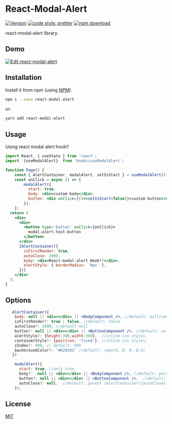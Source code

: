 # React-Modal-Alert

[![Version](http://img.shields.io/npm/v/react-modal-alert.svg)](https://www.npmjs.org/package/react-modal-alert)
[![code style: prettier](https://img.shields.io/badge/code_style-prettier-ff69b4.svg)](https://github.com/prettier/prettier)
[![npm download][download-image]][download-url]

[download-image]: https://img.shields.io/npm/dm/react-modal-alert.svg?style=flat-square
[download-url]: https://npmjs.org/package/react-modal-alert

react-modal-alert library.

## Demo

[![Edit react-modal-alert](https://codesandbox.io/static/img/play-codesandbox.svg)](https://codesandbox.io/p/sandbox/react-modal-alert-qjj6cs?file=%2Fsrc%2FApp.js)

## Installation

Install it from npm (using [NPM](http://webpack.github.io/)).

```bash
npm i --save react-modal-alert
```

or:

```bash
yarn add react-modal-alert
```

## Usage

Using react modal alert hook!!

```jsx static
import React, { useState } from 'react';
import  {useModalAlert}  from 'hooks/useModalAlert';

function Page() {
    const { AlertContainer, modalAlert, setIsStart } = useModalAlert();
    const onClick = async () => {
        modalAlert({
          start: true,
          body: <div>custom body</div>,
          button: <div onClick={()=>setIsStart(false)}>custom button</div>
        });
    };
  return (
    <div>
      <div>
        <button type='button' onClick={onClick}>
          modal-alert-test-button
        </button>
      </div>
      {AlertContainer({
        isFirstRender: true,
        autoClose: 3000,
        body: <div>React-modal-alert Hook!!</div>,
        alertStyle: { borderRadius: '8px' },
      })}
    </div>
  );
}

```

## Options
```jsx static
   AlertContainer({
    body: null || <div></div> || <BodyComponent />, //default: null(required)
    isFirstRender?: true | false, //default: false
    autoClose?: 3000, //default null
    button?: null || <div></div> || <ButtonComponent />, //default: null
    alertStyle?: {height:300,width:300},  //inline css styles,
    containerStyle?: {position: 'fixed'}, //inline css styles,
    zIndex?: 999, // default: 999
    backGroundColor?: '#020202' //default: rgba(0, 0, 0, 0.5)
   })
```

```jsx static
    modalAlert({
      start: true, //only true
      body?:  null || <div></div> || <BodyComponent />, //default: parent (AlertContainer({body}))
      button?: null || <div></div> || <ButtonComponent />,  //default: parent (AlertContainer({button}))
      autoClose?: null,  //default: parent (AlertContainer({autoClose}))
    });
```

## License

[MIT](https://choosealicense.com/licenses/mit/)
